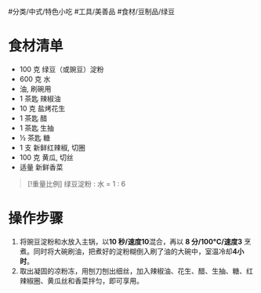 #分类/中式/特色小吃 #工具/美善品 #食材/豆制品/绿豆 
# 食材清单

- 100 克 绿豆（或豌豆）淀粉
- 600 克 水
- 油, 刷碗用
- 1 茶匙 辣椒油
- 10 克 盐烤花生
- 1 茶匙 醋
- 1 茶匙 生抽
- ½ 茶匙 糖
- 1 支 新鲜红辣椒, 切圈
- 100 克 黄瓜, 切丝
- 适量 新鲜香菜

>[!重量比例]
>绿豆淀粉 : 水 = 1 : 6


# 操作步骤

1. 将豌豆淀粉和水放入主锅，以**10 秒/速度10**混合，再以 **8 分/100°C/速度3** 烹煮。同时将大碗刷油，把煮好的淀粉糊倒入刷了油的大碗中，室温冷却**4小时**。
2. 取出凝固的凉粉冻，用刨刀刨出细丝，加入辣椒油、花生、醋、生抽、糖、红辣椒圈、黄瓜丝和香菜拌匀，即可享用。
